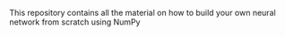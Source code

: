 This repository contains all the material on how to build your own neural network from scratch using NumPy
